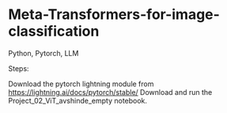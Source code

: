# Meta-Transformers-for-image-classification
Python, Pytorch, LLM

Steps:

Download the pytorch lightning module from https://lightning.ai/docs/pytorch/stable/
Download and run the Project_02_ViT_avshinde_empty notebook.
